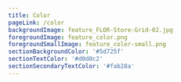 ```yaml
---
title: Color
pageLink: /color
backgroundImage: feature_FLOR-Store-Grid-02.jpg
foregroundImage: feature_color.png
foregroundSmallImage: feature_color-small.png
sectionBackgroundColor: '#5d725f'
sectionTextColor: '#d0d0c2'
sectionSecondaryTextColor: '#fab28a'
---
```


